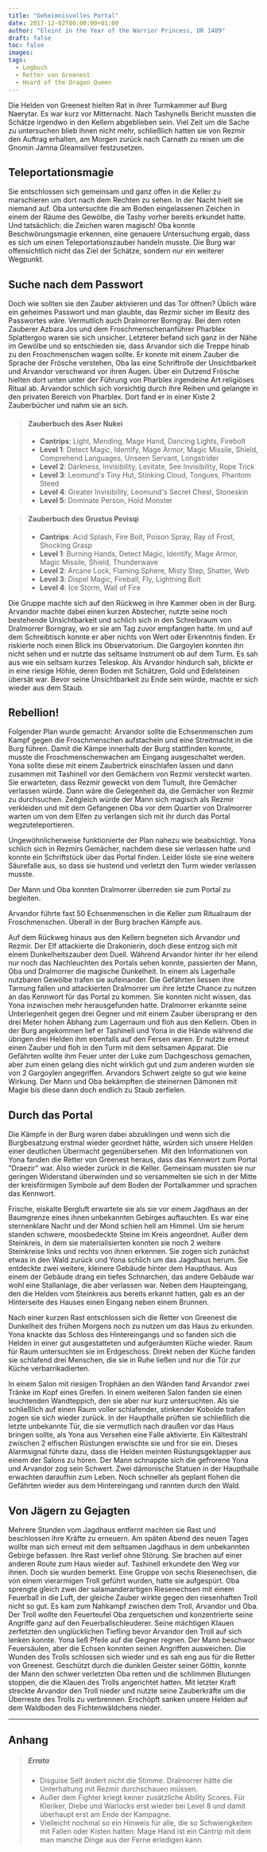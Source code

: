 ```yaml
---
title: "Geheimnisvolles Portal"
date: 2017-12-02T00:00:00+01:00
author: "Eleint in the Year of the Warrior Princess, DR 1489"
draft: false
toc: false
images:
tags: 
  - Logbuch
  - Retter von Greenest
  - Hoard of the Dragon Queen
---
```


Die Helden von Greenest hielten Rat in ihrer Turmkammer auf Burg Naerytar. Es war kurz vor Mitternacht. Nach Tashynells Bericht mussten die Schätze irgendwo in den Kellern abgeblieben sein. Viel Zeit um die Sache zu untersuchen blieb ihnen nicht mehr, schließlich hatten sie von Rezmir den Auftrag erhalten, am Morgen zurück nach Carnath zu reisen um die Gnomin Jamna Gleamsilver festzusetzen.

## Teleportationsmagie

Sie entschlossen sich gemeinsam und ganz offen in die Keller zu marschieren um dort nach dem Rechten zu sehen. In der Nacht hielt sie niemand auf. Oba untersuchte die am Boden eingelassenen Zeichen in einem der Räume des Gewölbe, die Tashy vorher bereits erkundet hatte. Und tatsächlich: die Zeichen waren magisch! Oba konnte Beschwörungsmagie erkennen, eine genauere Untersuchung ergab, dass es sich um einen Teleportationszauber handeln musste. Die Burg war offensichtlich nicht das Ziel der Schätze, sondern nur ein weiterer Wegpunkt.

## Suche nach dem Passwort

Doch wie sollten sie den Zauber aktivieren und das Tor öffnen? Üblich wäre ein geheimes Passwort und man glaubte, das Rezmir sicher im Besitz des Passwortes wäre. Vermutlich auch Dralmorrer Borngray. Bei dem roten Zauberer Azbara Jos und dem Froschmenschenanführer Pharblex Splattergoo waren sie sich unsicher. Letzterer befand sich ganz in der Nähe im Gewölbe und so entschieden sie, dass Arvandor sich die Treppe hinab zu den Froschmenschen wagen sollte. Er konnte mit einem Zauber die Sprache der Frösche verstehen, Oba las eine Schriftrolle der Unsichtbarkeit und Arvandor verschwand vor ihren Augen. Über ein Dutzend Frösche hielten dort unten unter der Führung von Pharblex irgendeine Art religiöses Ritual ab. Arvandor schlich sich vorsichtig durch ihre Reihen und gelangte in den privaten Bereich von Pharblex. Dort fand er in einer Kiste 2 Zauberbücher und nahm sie an sich.

>#### Zauberbuch des Aser Nukei
>
>* **Cantrips**: Light, Mending, Mage Hand, Dancing Lights, Firebolt
>* **Level 1**: Detect Magic, Identify, Mage Armor, Magic Missile, Shield, Comprehend Languages, Unseen Servant, Longstrider
>* **Level 2**: Darkness, Invisibility, Levitate, See Invisibility, Rope Trick
>* **Level 3**: Leomund's Tiny Hut, Stinking Cloud, Tongues, Phantom Steed
>* **Level 4**: Greater Invisibility, Leomund's Secret Chest, Stoneskin
>* **Level 5**: Dominate Person, Hold Monster

>#### Zauberbuch des Grustus Pevisqi
>
>* **Cantrips**: Acid Splash, Fire Bolt, Poison Spray, Ray of Frost, Shocking Grasp
>* **Level 1**: Burning Hands, Detect Magic, Identify, Mage Armor, Magic Missile, Shield, Thunderwave
>* **Level 2**: Arcane Lock,  Flaming Sphere, Misty Step, Shatter, Web
>* **Level 3**: Dispel Magic, Fireball, Fly, Lightning Bolt
>* **Level 4**: Ice Storm, Wall of Fire

Die Gruppe machte sich auf den Rückweg in ihre Kammer oben in der Burg. Arvandor machte dabei einen kurzen Abstecher, nutzte seine noch bestehende Unsichtbarkeit und schlich sich in den Schreibraum von Dralmorrer Borngray, wo er sie am Tag zuvor empfangen hatte. Im und auf dem Schreibtisch konnte er aber nichts von Wert oder Erkenntnis finden. Er riskierte noch einen Blick ins Observatorium. Die Gargoylen konnten ihn nicht sehen und er nutzte das seltsame Instrument ob auf dem Turm. Es sah aus wie ein seltsam kurzes Teleskop. Als Arvandor hindurch sah, blickte er in eine riesige Höhle, deren Boden mit Schätzen, Gold und Edelsteinen übersät war. Bevor seine Unsichtbarkeit zu Ende sein würde, machte er sich wieder aus dem Staub.

## Rebellion!

Folgender Plan wurde gemacht: Arvandor sollte die Echsenmenschen zum Kampf gegen die Froschmenschen aufstacheln und eine Streitmacht in die Burg führen. Damit die Kämpe innerhalb der Burg stattfinden konnte, musste die Froschmenschenwachen am Eingang ausgeschaltet werden. Yona sollte diese mit einem Zaubertrick einschlafen lassen und dann zusammen mit Tashinell vor den Gemächern von Rezmir versteckt warten. Sie erwarteten, dass Rezmir geweckt von dem Tumult, ihre Gemächer verlassen würde. Dann wäre die Gelegenheit da, die Gemächer von Rezmir zu durchsuchen. Zeitgleich würde der Mann sich magisch als Rezmir verkleiden und mit dem Gefangenen Oba vor dem Quartier von Dralmorrer warten um von dem Elfen zu verlangen sich mit ihr durch das Portal wegzuteleportieren.

Ungewöhnlicherweise funktionierte der Plan nahezu wie beabsichtigt. Yona schlich sich in Rezmirs Gemächer, nachdem diese sie verlassen hatte und konnte ein Schriftstück über das Portal finden. Leider löste sie eine weitere Säurefalle aus, so dass sie hustend und verletzt den Turm wieder verlassen musste.

Der Mann und Oba konnten Dralmorrer überreden sie zum Portal zu begleiten.

Arvandor führte fast 50 Echsenmenschen in die Keller zum Ritualraum der Froschmenschen. Überall in der Burg brachen Kämpfe aus. 

Auf dem Rückweg hinaus aus den Kellern begneten sich Arvandor und Rezmir. Der Elf attackierte die Drakonierin, doch diese entzog sich mit einem Dunkelheitszauber dem Duell. Während Arvandor hinter ihr her eilend nur noch das Nachleuchten des Portals sehen konnte, passierten der Mann, Oba und Dralmorrer die magische Dunkelheit. In einem als Lagerhalle nutzbaren Gewölbe trafen sie aufeinander. Die Gefährten liessen ihre Tarnung fallen und attackierten Dralmorrer um ihre letzte Chance zu nutzen an das Kennwort für das Portal zu kommen. Sie konnten nicht wissen, das Yona inzwischen mehr herausgefunden hatte. Dralmorrer erkannte seine Unterlegenheit gegen drei Gegner und mit einem Zauber übersprang er den drei Meter hohen Abhang zum Lagerraum und floh aus den Kellern. Oben in der Burg angekommen lief er Tashinell und Yona in die Hände während die übrigen drei Helden ihm ebenfalls auf den Fersen waren. Er nutzte erneut einen Zauber und floh in den Turm mit dem seltsamen Apparat. Die Gefährten wollte ihm Feuer unter der Luke zum Dachgeschoss gemachen, aber zum einen gelang dies nicht wirklich gut und zum anderen wurden sie von 2 Gargoylen angegriffen. Arvandors Schwert zeigte so gut wie keine Wirkung. Der Mann und Oba bekämpften die steinernen Dämonen mit Magie bis diese dann doch endlich zu Staub zerfielen. 

## Durch das Portal

Die Kämpfe in der Burg waren dabei abzuklingen und wenn sich die Burgbesatzung erstmal wieder geordnet hätte, würden sich unsere Helden einer deutlichen Übermacht gegenübersehen. Mit den Informationen von Yona fanden die Retter von Greenest heraus, dass das Kennwort zum Portal "Draezir" war. Also wieder zurück in die Keller. Gemeinsam mussten sie nur geringen Widerstand überwinden und so versammelten sie sich in der Mitte der kreisförmigen Symbole auf dem Boden der Portalkammer und sprachen das Kennwort.

Frische, eiskalte Bergluft erwartete sie als sie vor einem Jagdhaus an der Baumgrenze eines ihnen unbekannten Gebirges auftauchten. Es war eine sternenklare Nacht und der Mond schien hell am Himmel. Um sie herum standen schwere, moosbedeckte Steine im Kreis angeordnet. Außer dem Steinkreis, in dem sie materialisierten konnten sie noch 2 weitere Steinkreise links und rechts von ihnen erkennen. Sie zogen sich zunächst etwas in den Wald zurück und Yona schlich um das Jagdhaus herum. Sie entdeckte zwei weitere, kleinere Gebäude hinter dem Haupthaus. Aus einem der Gebäude drang ein tiefes Schnarchen, das andere Gebäude war wohl eine Stallanlage, die aber verlassen war. Neben dem Haupteingang, den die Helden vom Steinkreis aus bereits erkannt hatten, gab es an der Hinterseite des Hauses einen Eingang neben einem Brunnen.

Nach einer kurzen Rast entschlossen sich die Retter von Greenest die Dunkelheit des frühen Morgens noch zu nutzen um das Haus zu erkunden. Yona knackte das Schloss des Hintereingangs und so fanden sich die Helden in einer gut ausgestatteten und aufgeräumten Küche wieder. Raum für Raum untersuchten sie im Erdgeschoss. Direkt neben der Küche fanden sie schlafend drei Menschen, die sie in Ruhe ließen und nur die Tür zur Küche verbarrikadierten. 

In einem Salon mit riesigen Trophäen an den Wänden fand Arvandor zwei Tränke im Kopf eines Greifen. In einem weiteren Salon fanden sie einen leuchtenden Wandteppich, den sie aber nur kurz untersuchten. Als sie schließlich auf einen Raum voller schlafender, stinkender Kobolde trafen zogen sie sich wieder zurück. In der Haupthalle prüften sie schließlich die letzte unbekannte Tür, die sie vermutlich nach draußen vor das Haus bringen sollte, als Yona aus Versehen eine Falle aktivierte. Ein Kältestrahl zwischen 2 elfischen Rüstungen erwischte sie und fror sie ein. Dieses Alarmsignal führte dazu, dass die Helden meinten Rüstungsgeklapper aus einem der Salons zu hören. Der Mann schnappte sich die gefrorene Yona und Arvandor zog sein Schwert. Zwei dämonische Statuen in der Haupthalle erwachten daraufhin zum Leben. Noch schneller als geplant flohen die Gefährten wieder aus dem Hintereingang und rannten durch den Wald.


## Von Jägern zu Gejagten

Mehrere Stunden vom Jagdhaus entfernt machten sie Rast und beschlossen ihre Kräfte zu erneuern. Am späten Abend des neuen Tages wollte man sich erneut mit dem seltsamen Jagdhaus in dem unbekannten Gebirge befassen. Ihre Rast verlief ohne Störung. Sie brachen auf einer anderen Route zum Haus wieder auf. Tashinell erkundete den Weg vor ihnen. Doch sie wurden bemerkt. Eine Gruppe von sechs Riesenechsen, die von einem vierarmigen Troll geführt wurden, hatte sie aufgespürt. Oba sprengte gleich zwei der salamanderartigen Riesenechsen mit einem Feuerball in die Luft, der gleiche Zauber wirkte gegen den riesenhaften Troll nicht so gut. Es kam zum Nahkampf zwischen dem Troll, Arvandor und Oba. Der Troll wollte den Feuerteufel Oba zerquetschen und konzentrierte seine Angriffe ganz auf den Feuerballschleuderer. Seine mächtigen Klauen zerfetzten den unglücklichen Tiefling bevor Arvandor den Troll auf sich lenken konnte. Yona ließ Pfeile auf die Gegner regnen. Der Mann beschwor Feuersäulen, aber die Echsen konnten seinen Angriffen ausweichen. Die Wunden des Trolls schlossen sich wieder und es sah eng aus für die Retter von Greenest. Geschützt durch die dunklen Geister seiner Göttin, konnte der Mann den schwer verletzten Oba retten und die schlimmen Blutungen stoppen, die die Klauen des Trolls angerichtet hatten. Mit letzter Kraft streckte Arvandor den Troll nieder und nutzte seine Zauberkräfte um die Überreste des Trolls zu verbrennen. Erschöpft sanken unsere Helden auf dem Waldboden des Fichtenwäldchens nieder.

___
## Anhang

>##### Errata
>
>- Disguise Self ändert nicht die Stimme. Dralmorrer hätte die Unterhaltung mit Rezmir durchschauen müssen.
>- Außer dem Fighter kriegt keiner zusätzliche Ability Scores. Für Kleriker, Diebe und Warlocks erst wieder bei Level 8 und damit überhaupt erst am Ende der Kampagne.
>- Vielleicht nochmal so ein Hinweis für alle, die so Schwierigkeiten mit Fallen oder Kisten hatten: Mage Hand ist ein Cantrip mit dem man manche Dinge aus der Ferne erledigen kann.
